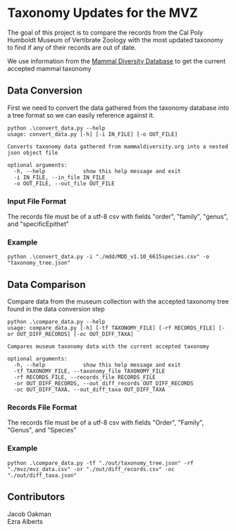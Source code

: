 # Taxonomy Updates for the MVZ
The goal of this project is to compare the records from the Cal Poly Humboldt Museum of Vertibrate Zoology with the most updated taxonomy to find if any of their records are out of date.

We use information from the [Mammal Diversity Database](https://www.mammaldiversity.org/explore.html) to get the current accepted mammal taxonomy

## Data Conversion
First we need to convert the data gathered from the taxonomy database into a tree format so we can easily reference against it.

```
python .\convert_data.py --help
usage: convert_data.py [-h] [-i IN_FILE] [-o OUT_FILE]

Converts taxonomy data gathered from mammaldiversity.org into a nested json object file

optional arguments:
  -h, --help            show this help message and exit
  -i IN_FILE, --in_file IN_FILE
  -o OUT_FILE, --out_file OUT_FILE
```

### Input File Format
The records file must be of a utf-8 csv with fields "order", "family", "genus", and "specificEpithet"

### Example
```
python .\convert_data.py -i "./mdd/MDD_v1.10_6615species.csv" -o "taxonomy_tree.json"
```

## Data Comparison
Compare data from the museum collection with the accepted taxonomy tree found in the data conversion step

```
python .\compare_data.py --help
usage: compare_data.py [-h] [-tf TAXONOMY_FILE] [-rf RECORDS_FILE] [-or OUT_DIFF_RECORDS] [-oc OUT_DIFF_TAXA]

Compares museum taxonomy data with the current accepted taxonomy

optional arguments:
  -h, --help            show this help message and exit
  -tf TAXONOMY_FILE, --taxonomy_file TAXONOMY_FILE
  -rf RECORDS_FILE, --records_file RECORDS_FILE
  -or OUT_DIFF_RECORDS, --out_diff_records OUT_DIFF_RECORDS
  -oc OUT_DIFF_TAXA, --out_diff_taxa OUT_DIFF_TAXA
```

### Records File Format
The records file must be of a utf-8 csv with fields "Order", "Family", "Genus", and "Species"

### Example
```
python .\compare_data.py -tf "./out/taxonomy_tree.json" -rf "./mvz/mvz_data.csv" -or "./out/diff_records.csv" -oc "./out/diff_taxa.json"
```

## Contributors
Jacob Oakman    
Ezra Alberts
